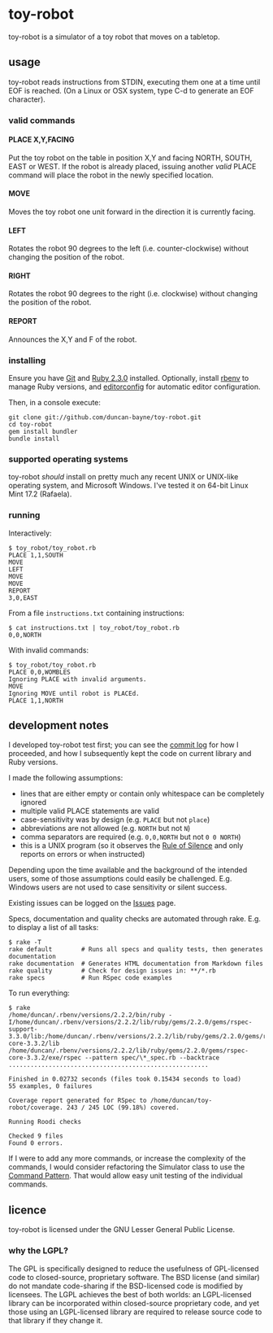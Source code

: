 # toy-robot
toy-robot is a simulator of a toy robot that moves on a tabletop.

## usage
toy-robot reads instructions from STDIN, executing them one at a time until EOF is reached.  (On a Linux or OSX system, type C-d to generate an EOF character).

### valid commands

#### PLACE X,Y,FACING

Put the toy robot on the table in position X,Y and facing NORTH, SOUTH, EAST or WEST.  If the robot is already placed, issuing another *valid* PLACE command will place the robot in the newly specified location.

#### MOVE

Moves the toy robot one unit forward in the direction it is currently facing.

#### LEFT

Rotates the robot 90 degrees to the left (i.e. counter-clockwise) without changing the position of the robot.

#### RIGHT

Rotates the robot 90 degrees to the right (i.e. clockwise) without changing the position of the robot.

#### REPORT

Announces the X,Y and F of the robot.

### installing

Ensure you have [Git](http://git-scm.com/downloads) and [Ruby 2.3.0](http://www.ruby-lang.org/en/downloads/) installed.  Optionally, install [rbenv](https://github.com/sstephenson/rbenv) to manage Ruby versions, and [editorconfig](http://editorconfig.org/) for automatic editor configuration.

Then, in a console execute:

    git clone git://github.com/duncan-bayne/toy-robot.git
    cd toy-robot
    gem install bundler
    bundle install

### supported operating systems

toy-robot *should* install on pretty much any recent UNIX or UNIX-like operating system, and Microsoft Windows.  I've tested it on 64-bit Linux Mint 17.2 (Rafaela).

### running

Interactively:

    $ toy_robot/toy_robot.rb
    PLACE 1,1,SOUTH
    MOVE
    LEFT
    MOVE
    MOVE
    REPORT
    3,0,EAST

From a file `instructions.txt` containing instructions:

    $ cat instructions.txt | toy_robot/toy_robot.rb
    0,0,NORTH

With invalid commands:

    $ toy_robot/toy_robot.rb
    PLACE 0,0,WOMBLES
    Ignoring PLACE with invalid arguments.
    MOVE
    Ignoring MOVE until robot is PLACEd.
    PLACE 1,1,NORTH

## development notes

I developed toy-robot test first; you can see the [commit log](https://github.com/duncan-bayne/toy-robot/commits/master) for how I proceeded, and how I subsequently kept the code on current library and Ruby versions.

I made the following assumptions:

 * lines that are either empty or contain only whitespace can be completely ignored
 * multiple valid PLACE statements are valid
 * case-sensitivity was by design (e.g. `PLACE` but not `place`)
 * abbreviations are not allowed (e.g. `NORTH` but not `N`)
 * comma separators are required (e.g. `0,0,NORTH` but not `0 0 NORTH`)
 * this is a UNIX program (so it observes the [Rule of Silence](http://www.faqs.org/docs/artu/ch01s06.html) and only reports on errors or when instructed)

Depending upon the time available and the background of the intended users, some of those assumptions could easily be challenged.  E.g. Windows users are not used to case sensitivity or silent success.

Existing issues can be logged on the [Issues](https://github.com/duncan-bayne/toy-robot/issues/) page.

Specs, documentation and quality checks are automated through rake.  E.g. to display a list of all tasks:

    $ rake -T
    rake default        # Runs all specs and quality tests, then generates documentation
    rake documentation  # Generates HTML documentation from Markdown files
    rake quality        # Check for design issues in: **/*.rb
    rake specs          # Run RSpec code examples

To run everything:

    $ rake
    /home/duncan/.rbenv/versions/2.2.2/bin/ruby -I/home/duncan/.rbenv/versions/2.2.2/lib/ruby/gems/2.2.0/gems/rspec-support-3.3.0/lib:/home/duncan/.rbenv/versions/2.2.2/lib/ruby/gems/2.2.0/gems/rspec-core-3.3.2/lib /home/duncan/.rbenv/versions/2.2.2/lib/ruby/gems/2.2.0/gems/rspec-core-3.3.2/exe/rspec --pattern spec/\*_spec.rb --backtrace
    .......................................................

    Finished in 0.02732 seconds (files took 0.15434 seconds to load)
    55 examples, 0 failures

    Coverage report generated for RSpec to /home/duncan/toy-robot/coverage. 243 / 245 LOC (99.18%) covered.

    Running Roodi checks

    Checked 9 files
    Found 0 errors.

If I were to add any more commands, or increase the complexity of the commands, I would consider refactoring the Simulator class to use the [Command Pattern](http://en.wikipedia.org/wiki/Command_pattern).  That would allow easy unit testing of the individual commands.

## licence
toy-robot is licensed under the GNU Lesser General Public License.

### why the LGPL?
The GPL is specifically designed to reduce the usefulness of GPL-licensed code to closed-source, proprietary software. The BSD license (and similar) do not mandate code-sharing if the BSD-licensed code is modified by licensees. The LGPL achieves the best of both worlds: an LGPL-licensed library can be incorporated within closed-source proprietary code, and yet those using an LGPL-licensed library are required to release source code to that library if they change it.
